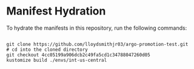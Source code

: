 
# Manifest Hydration

To hydrate the manifests in this repository, run the following commands:

```shell

git clone https://github.com/lloydsmithjr03/argo-promotion-test.git
# cd into the cloned directory
git checkout 4cc05199a906dcb2c49fa5cd1c34788047260d05
kustomize build ./envs/int-us-central
```